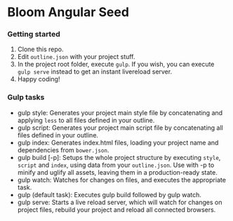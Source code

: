 # Bloom Angular Seed
### Getting started
1) Clone this repo.
2) Edit ```outline.json``` with your project stuff.
3) In the project root folder, execute ```gulp```. If you wish, you can execute ```gulp serve``` instead to get an instant livereload server.
4) Happy coding!
### Gulp tasks
- gulp style: Generates your project main style file by concatenating and applying ```less``` to all files defined in your outline.
- gulp script: Generates your project main script file by concatenating all files defined in your outline.
- gulp index: Generates index.html files, loading your project name and dependencies from ```bower.json```.
- gulp build [-p]: Setups the whole project structure by executing ```style```, ```script``` and ```index```, using data from your ```outline.json```. Use with -p to minify and uglify all assets, leaving them in a production-ready state.
- gulp watch: Watches for changes on files, and executes the appropriate task. 
- gulp (default task): Executes gulp build followed by gulp watch.
- gulp serve: Starts a live reload server, which will watch for changes on project files, rebuild your project and reload all connected browsers.